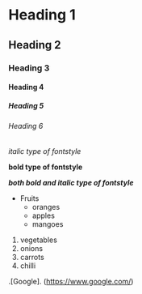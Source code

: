 # Heading 1
## Heading 2
### Heading 3
#### Heading 4
##### Heading 5
###### Heading 6
*italic type of fontstyle*

**bold type of fontstyle**

***both bold and italic type of fontstyle***

* Fruits
  * oranges
  * apples
  * mangoes

1. vegetables
  1. onions
  2. carrots
  3. chilli

.[Google]. (https://www.google.com/)
